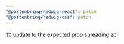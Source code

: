 ```yaml
---
"@postenbring/hedwig-react": patch
"@postenbring/hedwig-css": patch
---
```


:building_construction: update to the expected prop spreading api
